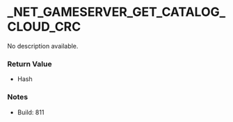 # _NET_GAMESERVER_GET_CATALOG_CLOUD_CRC

No description available.

### Return Value
* Hash

### Notes
* Build: 811

